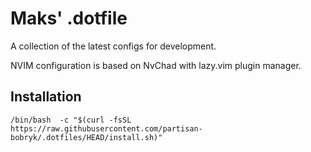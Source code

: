 # Maks' .dotfile

A collection of the latest configs for development.

NVIM configuration is based on NvChad with lazy.vim plugin manager.

## Installation

```
/bin/bash  -c "$(curl -fsSL https://raw.githubusercontent.com/partisan-bobryk/.dotfiles/HEAD/install.sh)"
```
